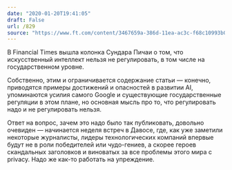 ```yaml
---
date: "2020-01-20T19:41:05"
draft: False
url: /829
source: "https://www.ft.com/content/3467659a-386d-11ea-ac3c-f68c10993b04"
---
```


В Financial Times вышла колонка Сундара Пичаи о том, что искусственный интеллект нельзя не регулировать, в том числе на государственном уровне.

Собственно, этим и ограничивается содержание статьи — конечно, приводятся примеры достижений и опасностей в развитии AI, упоминаются усилия самого Google и существующие государственные регуляции в этом плане, но основная мысль про то, что регулировать надо и не регулировать нельзя.

Ответ на вопрос, зачем это надо было так публиковать, довольно очевиден — начинается неделя встреч в Давосе, где, как уже заметили некоторые журналисты, лидеры технологических компаний впервые будут не в роли победителей или чудо-гениев, а скорее героев скандальных заголовков и виноватых за все проблемы этого мира с privacy. Надо же как-то работать на упреждение.
